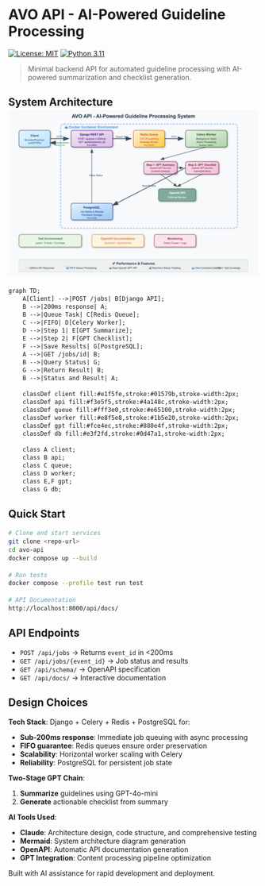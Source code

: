# AVO API - AI-Powered Guideline Processing

[![License: MIT](https://img.shields.io/badge/License-MIT-yellow.svg)](https://opensource.org/licenses/MIT)
[![Python 3.11](https://img.shields.io/badge/python-3.11-blue.svg)](https://www.python.org/downloads/)

> Minimal backend API for automated guideline processing with AI-powered summarization and checklist generation.

## System Architecture![AVO API Architecture](./assests/avo_api_architecture.png)

```mermaid
graph TD;
    A[Client] -->|POST /jobs| B[Django API];
    B -->|200ms response| A;
    B -->|Queue Task| C[Redis Queue];
    C -->|FIFO| D[Celery Worker];
    D -->|Step 1| E[GPT Summarize];
    E -->|Step 2| F[GPT Checklist];
    F -->|Save Results| G[PostgreSQL];
    A -->|GET /jobs/id| B;
    B -->|Query Status| G;
    G -->|Return Result| B;
    B -->|Status and Result| A;
    
    classDef client fill:#e1f5fe,stroke:#01579b,stroke-width:2px;
    classDef api fill:#f3e5f5,stroke:#4a148c,stroke-width:2px;
    classDef queue fill:#fff3e0,stroke:#e65100,stroke-width:2px;
    classDef worker fill:#e8f5e8,stroke:#1b5e20,stroke-width:2px;
    classDef gpt fill:#fce4ec,stroke:#880e4f,stroke-width:2px;
    classDef db fill:#e3f2fd,stroke:#0d47a1,stroke-width:2px;
    
    class A client;
    class B api;
    class C queue;
    class D worker;
    class E,F gpt;
    class G db;
```

## Quick Start
```bash
# Clone and start services
git clone <repo-url>
cd avo-api
docker compose up --build

# Run tests
docker compose --profile test run test

# API Documentation
http://localhost:8000/api/docs/
```

## API Endpoints
- `POST /api/jobs` → Returns `event_id` in <200ms
- `GET /api/jobs/{event_id}` → Job status and results
- `GET /api/schema/` → OpenAPI specification
- `GET /api/docs/` → Interactive documentation

## Design Choices

**Tech Stack**: Django + Celery + Redis + PostgreSQL for:
- **Sub-200ms response**: Immediate job queuing with async processing
- **FIFO guarantee**: Redis queues ensure order preservation
- **Scalability**: Horizontal worker scaling with Celery
- **Reliability**: PostgreSQL for persistent job state

**Two-Stage GPT Chain**:
1. **Summarize** guidelines using GPT-4o-mini
2. **Generate** actionable checklist from summary

**AI Tools Used**:
- **Claude**: Architecture design, code structure, and comprehensive testing
- **Mermaid**: System architecture diagram generation
- **OpenAPI**: Automatic API documentation generation
- **GPT Integration**: Content processing pipeline optimization

Built with AI assistance for rapid development and deployment.